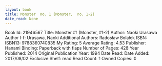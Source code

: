 ```yaml
---
layout: book
title: Monster  no. 1 (Monster,  no. 1-2)
date_read: None
---
```


Book Id: 21946567
Title: Monster #1 (Monster, #1-2)
Author: Naoki Urasawa
Author l-f: Urasawa, Naoki
Additional Authors: Radosław Bolałek
ISBN: 
ISBN13: 9788360740835
My Rating: 5
Average Rating: 4.53
Publisher: Hanami
Binding: Paperback with flaps
Number of Pages: 428
Year Published: 2014
Original Publication Year: 1994
Date Read: 
Date Added: 2017/08/02
Exclusive Shelf: read
Read Count: 1
Owned Copies: 0

